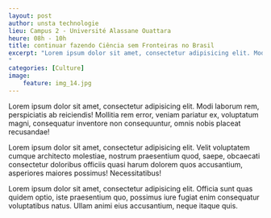 ```yaml
---
layout: post
author: unsta technologie
lieu: Campus 2 - Université Alassane Ouattara
heure: 08h - 10h
title: continuar fazendo Ciência sem Fronteiras no Brasil
excerpt: "Lorem ipsum dolor sit amet, consectetur adipisicing elit. Modi laborum rem, perspiciatis ab reiciendis! Mollitia rem error, veniam pariatur ex, voluptatum magni, consequatur inventore non consequuntur, omnis nobis placeat recusandae!
"
categories: [Culture]
image:
    feature: img_14.jpg
---
```


Lorem ipsum dolor sit amet, consectetur adipisicing elit. Modi laborum rem, perspiciatis ab reiciendis! Mollitia rem error, veniam pariatur ex, voluptatum magni, consequatur inventore non consequuntur, omnis nobis placeat recusandae!

Lorem ipsum dolor sit amet, consectetur adipisicing elit. Velit voluptatem cumque architecto molestiae, nostrum praesentium quod, saepe, obcaecati consectetur doloribus officiis quasi harum dolorem quos accusantium, asperiores maiores possimus! Necessitatibus!

Lorem ipsum dolor sit amet, consectetur adipisicing elit. Officia sunt quas quidem optio, iste praesentium quo, possimus iure fugiat enim consequatur voluptatibus natus. Ullam animi eius accusantium, neque itaque quis.
